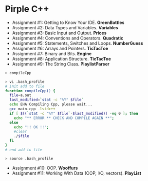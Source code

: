 # Pirple C++
* Assignment #1: Getting to Know Your IDE. **GreenBottles**
* Assignment #2: Data Types and Variables. **Variables**
* Assignment #3: Basic Input and Output. **Prices**
* Assignment #4: Conventions and Operators. **Quadratic**
* Assignment #5: Statements, Switches and Loops. **NumberGuess**
* Assignment #6: Arrays and Pointers. **TicTacToe**
* Assignment #7: Binary and Bits. **Engine**
* Assignment #8: Application Structure. **TicTacToe**
* Assignment #9: The String Class. **PlaylistParser**
```bash
> compileCpp

> vi .bash_profile
# init add to file
function compileCpp() {
  file=a.out
  last_modified=`stat -c "%Y" $file`
  echo EHA Compiling Cpp, please wait...
  gcc main.cpp -lstdc++
  if [ $((`stat -c "%Y" $file`-$last_modified)) -eq 0 ]; then
    echo "** ERROR ** CHECK AND COMPILE AGAIN **";
  else
    echo "!! OK !!";
    #clear
    ./$file
  fi
}
# end add to file

> source .bash_profile
```

* Assignment #10: OOP. **Wooffurs**
* Assignment #11: Working With Data (OOP, I/O, vectors). **PlayList**
